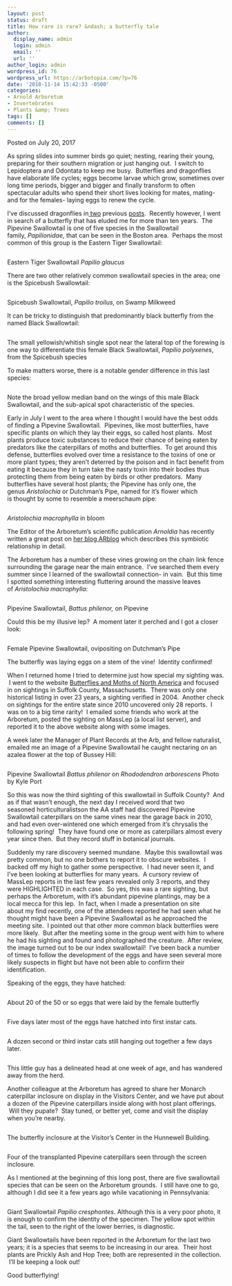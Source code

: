 ```yaml
---
layout: post
status: draft
title: How rare is rare? &ndash; a butterfly tale
author:
  display_name: admin
  login: admin
  email: ''
  url: ''
author_login: admin
wordpress_id: 76
wordpress_url: https://arbotopia.com/?p=76
date: '2018-11-14 15:42:33 -0500'
categories:
- Arnold Arboretum
- Invertebrates
- Plants &amp; Trees
tags: []
comments: []
---
```




<p>Posted on July 20, 2017</a></p>





<p>As spring slides&nbsp;into summer birds go quiet; nesting, rearing their young, preparing for&nbsp;their southern migration or just hanging out. &nbsp;I switch to Lepidoptera and Odontata to keep me busy. &nbsp;Butterflies and dragonflies have elaborate life cycles; eggs become larvae which grow, sometimes over long time periods, bigger and bigger and finally transform to often spectacular adults who spend their short lives looking for mates, mating- and for the females- laying eggs to renew the cycle.</p>





<p>I&rsquo;ve discussed dragonflies in<a href="https://web.archive.org/web/20170912192358/http://www.arbotopia.com/an-ode-to-odonata/">&nbsp;two</a>&nbsp;previous&nbsp;<a href="https://web.archive.org/web/20170912192358/http://www.arbotopia.com/dragonflies-are-everywhere/">posts</a>. &nbsp;Recently however, I went in search of a butterfly that has eluded me for more than&nbsp;ten years. &nbsp;The Pipevine Swallowtail is one of five species in the Swallowtail family,&nbsp;<em>Papilionidae,&nbsp;</em>that can be seen in the Boston area. &nbsp;Perhaps the most common of this group is the Eastern Tiger Swallowtail:</p>


<p><!-- wp:image {"id":1468} --></p>
 <img src="https://web.archive.org/web/20170912192358im_/http://www.arbotopia.com/wp-content/uploads/2017/07/P1080473.jpg" alt="" class="wp-image-1468"/> 





<p>Eastern Tiger Swallowtail&nbsp;<em>Papilio glaucus</em></p>





<p>There are two other relatively common swallowtail species in the area; one is the Spicebush Swallowtail:</p>


<p><!-- wp:image {"id":1469} --></p>
 <img src="https://web.archive.org/web/20170912192358im_/http://www.arbotopia.com/wp-content/uploads/2017/07/P1160832.jpg" alt="" class="wp-image-1469"/> 





<p>Spicebush Swallowtail,&nbsp;<em>Papilio troilus</em>, on Swamp Milkweed</p>





<p>It can be tricky to distinguish that predominantly black butterfly from the named Black Swallowtail:</p>


<p><!-- wp:image {"id":1470} --></p>
 <img src="https://web.archive.org/web/20170912192358im_/http://www.arbotopia.com/wp-content/uploads/2017/07/P1080961.jpg" alt="" class="wp-image-1470"/> 





<p>The small yellowish/whitish single spot near the lateral top of the forewing is one way to differentiate this female Black Swallowtail,&nbsp;<em>Papilio polyxenes</em>, from the Spicebush species</p>





<p>To make matters worse, there is a notable gender difference in this last species:</p>


<p><!-- wp:image {"id":1471} --></p>
 <img src="https://web.archive.org/web/20170912192358im_/http://www.arbotopia.com/wp-content/uploads/2017/07/P1250889.jpg" alt="" class="wp-image-1471"/> 





<p>Note the broad yellow median band on the wings of this male Black Swallowtail, and the sub-apical spot characteristic of the species.</p>





<p>Early in July&nbsp;I went to the&nbsp;area where I thought I would have the best odds of finding a Pipevine Swallowtail. &nbsp;Pipevines, like most butterflies, have specific plants on which they lay their eggs, so&nbsp;called host plants. &nbsp;Most plants produce toxic substances to reduce their chance of being eaten by predators like the caterpillars of moths and butterflies. &nbsp;To get around this defense, butterflies evolved over time a resistance to the toxins of one or more plant types; they aren&rsquo;t deterred by the poison and in fact benefit from eating it because they in turn take the nasty toxin into their bodies thus protecting them from being eaten by birds or other predators. &nbsp;Many butterflies&nbsp;have several host plants; the Pipevine has only one, the genus&nbsp;<em>Aristolochia</em>&nbsp;or Dutchman&rsquo;s Pipe, named for it&rsquo;s flower which is&nbsp;thought by some to resemble a meerschaum&nbsp;pipe:</p>


<p><!-- wp:image {"id":234} --></p>
 <img src="images/2018/11/Dutchmans-Pipe-Aristolochia-macrophylla-1112-88-A.jpg" alt="" class="wp-image-234"/> 





<p><em>Aristolochia macrophylla</em>&nbsp;in bloom</p>





<p>The Editor of the Arboretum&rsquo;s scientific publication&nbsp;<em>Arnoldia</em>&nbsp;has recently written a great&nbsp;post on&nbsp;<a href="https://web.archive.org/web/20170912192358/https://www.arboretum.harvard.edu/pipevine-dreams/">her blog ARblog</a>&nbsp;which describes this symbiotic relationship in detail.</p>





<p>The Arboretum has a number of these vines growing on the chain link fence surrounding the garage near the main entrance. &nbsp;I&rsquo;ve searched them every summer since I learned of the swallowtail connection- in vain. &nbsp;But this time I spotted something interesting fluttering around the massive leaves of&nbsp;<em>Aristolochia macrophylla</em>:</p>


<p><!-- wp:image {"id":1473} --></p>
 <img src="https://web.archive.org/web/20170912192358im_/http://www.arbotopia.com/wp-content/uploads/2017/07/P1160754.jpg" alt="" class="wp-image-1473"/> 





<p>Pipevine Swallowtail,&nbsp;<em>Battus philenor,</em>&nbsp;on Pipevine</p>





<p>Could this be my illusive lep? &nbsp;A moment later it perched and I got a closer look:</p>


<p><!-- wp:image {"id":1474} --></p>
 <img src="https://web.archive.org/web/20170912192358im_/http://www.arbotopia.com/wp-content/uploads/2017/07/P1160763.jpg" alt="" class="wp-image-1474"/> 





<p>Female Pipevine Swallowtail, ovipositing on Dutchman&rsquo;s Pipe</p>





<p>The butterfly was laying eggs on a stem of the vine! &nbsp;Identity confirmed!</p>





<p>When I returned home I tried to determine just how special my sighting was. &nbsp;I went to the&nbsp;website&nbsp;<a href="https://web.archive.org/web/20170912192358/https://www.butterfliesandmoths.org/">Butterflies and Moths of North America</a>&nbsp;and focused in on sightings in Suffolk County, Massachusetts. &nbsp;There was only one historical listing in over 23 years, a sighting verified in 2004. &nbsp;Another check on sightings for the entire state since 2010&nbsp;uncovered only 28 reports. &nbsp;I was on to a big time rarity! &nbsp;I emailed some friends who work at the Arboretum, posted the sighting on MassLep (a local list server), and reported it to the above website along with some images.</p>





<p>A week later the&nbsp;Manager of Plant Records at the Arb, and fellow naturalist, emailed me an image of a Pipevine Swallowtail he caught&nbsp;nectaring on an azalea flower at the top of Bussey Hill:</p>


<p><!-- wp:image {"id":1481} --></p>
 <img src="https://web.archive.org/web/20170912192358im_/http://www.arbotopia.com/wp-content/uploads/2017/07/IMG_0628.jpg" alt="" class="wp-image-1481"/> 





<p>Pipevine Swallowtail&nbsp;<em>Battus philenor</em>&nbsp;on&nbsp;<em>Rhododendron arborescens</em>&nbsp;Photo by Kyle Port</p>





<p>So this was now the third sighting of this swallowtail in Suffolk County? &nbsp;And as if that wasn&rsquo;t enough, the next day I received word that two seasoned&nbsp;horticulturalistson the AA staff had discovered Pipevine Swallowtail caterpillars on the same vines near the garage back in 2010, and had even over-wintered one which emerged&nbsp;from it&rsquo;s chrysalis the following spring! &nbsp;They have found one or more as caterpillars almost every year since then. &nbsp;But they&nbsp;record stuff in botanical journals.</p>





<p>Suddenly my rare discovery seemed mundane. &nbsp;Maybe this swallowtail was pretty common, but no one bothers to report it to obscure websites. &nbsp;I backed off my high to gather some perspective. &nbsp;I had never seen it, and I&rsquo;ve been looking at butterflies for many years. &nbsp;A cursory review of MassLep reports&nbsp;in the last few years revealed only 3 reports, and they were HIGHLIGHTED in&nbsp;each case. &nbsp;So yes, this was a rare sighting, but perhaps the Arboretum, with it&rsquo;s abundant pipevine plantings, may be a local mecca for this lep. &nbsp;In fact, when I made a presentation on site about&nbsp;my find recently, one of the attendees reported he had seen what he thought might have been a Pipevine Swallowtail as he approached the meeting site. &nbsp;I pointed out that other&nbsp;more common black butterflies were more likely. &nbsp;But after the meeting some in the group&nbsp;went with him to where he had his sighting and found and photographed the creature. &nbsp;After review, the image turned out to be our index swallowtail! &nbsp;I&rsquo;ve been back a number of times to follow the development of the eggs and have seen several more likely suspects in flight but have not been able to confirm their identification.</p>





<p>Speaking of the eggs, they have hatched:</p>


<p><!-- wp:image {"id":1475} --></p>
 <img src="https://web.archive.org/web/20170912192358im_/http://www.arbotopia.com/wp-content/uploads/2017/07/P1160914.jpg" alt="" class="wp-image-1475"/> 





<p>About 20 of the 50 or so eggs that were laid by the female butterfly</p>


<p><!-- wp:image {"id":1476} --></p>
 <img src="https://web.archive.org/web/20170912192358im_/http://www.arbotopia.com/wp-content/uploads/2017/07/P1170001.jpg" alt="" class="wp-image-1476"/> 





<p>Five days later most of the eggs have hatched into first instar cats.</p>


<p><!-- wp:image {"id":1477} --></p>
 <img src="https://web.archive.org/web/20170912192358im_/http://www.arbotopia.com/wp-content/uploads/2017/07/P1170064.jpg" alt="" class="wp-image-1477"/> 





<p>A dozen second or third instar cats still hanging out together a few days later.</p>


<p><!-- wp:image {"id":1478} --></p>
 <img src="https://web.archive.org/web/20170912192358im_/http://www.arbotopia.com/wp-content/uploads/2017/07/P1170133.jpg" alt="" class="wp-image-1478"/> 





<p>This little guy has a delineated head at one week of age, and has wandered away from the herd.</p>





<p>Another colleague at the Arboretum has agreed to share her Monarch caterpillar inclosure on display in the Visitors Center, and we have put about a dozen of the Pipevine caterpillars inside along with host plant&nbsp;offerings. &nbsp;Will they pupate? &nbsp;Stay tuned, or better yet, come and visit the display when you&rsquo;re nearby.</p>


<p><!-- wp:image {"id":1479} --></p>
 <img src="https://web.archive.org/web/20170912192358im_/http://www.arbotopia.com/wp-content/uploads/2017/07/P1170157.jpg" alt="" class="wp-image-1479"/> 





<p>The butterfly inclosure at the Visitor&rsquo;s Center in the Hunnewell Building.</p>


<p><!-- wp:image {"id":1480} --></p>
 <img src="https://web.archive.org/web/20170912192358im_/http://www.arbotopia.com/wp-content/uploads/2017/07/P1170156.jpg" alt="" class="wp-image-1480"/> 





<p>Four of the transplanted Pipevine caterpillars seen through the screen inclosure.</p>





<p>As I mentioned at the beginning of this long post, there are five swallowtail species that can be&nbsp;seen on the Arboretum grounds. &nbsp;I still have one to go, although I did see it a few years ago while vacationing in Pennsylvania:</p>


<p><!-- wp:image {"id":1483} --></p>
 <img src="https://web.archive.org/web/20170912192358im_/http://www.arbotopia.com/wp-content/uploads/2017/07/P1210692.jpg" alt="" class="wp-image-1483"/> 





<p>Giant Swallowtail&nbsp;<em>Papilio cresphontes</em>. Although this is a very poor photo, it is enough to confirm the identity of the specimen. The yellow spot within the tail, seen to the right of the lower berries, is diagnostic.</p>





<p>Giant Swallowtails have been reported in the Arboretum for the last two years; it is a species that seems to be&nbsp;increasing in our area. &nbsp;Their host plants are Prickly Ash and Hop Tree; both are represented in the collection. &nbsp;I&rsquo;ll be keeping a look out!</p>





<p>Good butterflying!</p>


